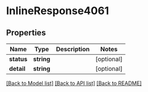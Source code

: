 # InlineResponse4061

## Properties
Name | Type | Description | Notes
------------ | ------------- | ------------- | -------------
**status** | **string** |  | [optional] 
**detail** | **string** |  | [optional] 

[[Back to Model list]](../../README.md#documentation-for-models) [[Back to API list]](../../README.md#documentation-for-api-endpoints) [[Back to README]](../../README.md)

